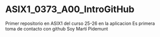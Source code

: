 # ASIX1_0373_A00_IntroGitHub
Primer repositorio en ASIX1 del curso 25-26 en la aplicacion
Es primera toma de contacto con github
Soy Martí Pidemunt